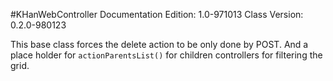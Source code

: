#KHanWebController
Documentation Edition: 1.0-971013
Class Version: 0.2.0-980123


This base class forces the delete action to be only done by POST.
And a place holder for `actionParentsList()` for children controllers for filtering the
grid.